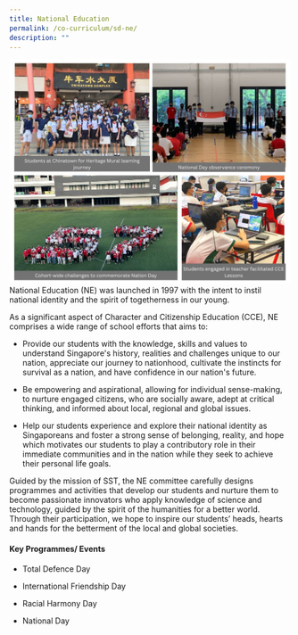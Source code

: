 ```yaml
---
title: National Education
permalink: /co-curriculum/sd-ne/
description: ""
---
```

![](/images/SD-NE.jpeg)
National Education (NE) was launched in 1997 with the intent to instil national identity and the spirit of togetherness in our young.

As a significant aspect of Character and Citizenship Education (CCE), NE comprises a wide range of school efforts that aims to:

*   Provide our students with the knowledge, skills and values to understand Singapore's history, realities and challenges unique to our nation, appreciate our journey to nationhood, cultivate the instincts for survival as a nation, and have confidence in our nation's future.
    
*   Be empowering and aspirational, allowing for individual sense-making, to nurture engaged citizens, who are socially aware, adept at critical thinking, and informed about local, regional and global issues.
    
*   Help our students experience and explore their national identity as Singaporeans and foster a strong sense of belonging, reality, and hope which motivates our students to play a contributory role in their immediate communities and in the nation while they seek to achieve their personal life goals.
    

Guided by the mission of SST, the NE committee carefully designs programmes and activities that develop our students and nurture them to become passionate innovators who apply knowledge of science and technology, guided by the spirit of the humanities for a better world. Through their participation, we hope to inspire our students’ heads, hearts and hands for the betterment of the local and global societies. 

  

#### Key Programmes/ Events

*   Total Defence Day
    
*   International Friendship Day
    
*   Racial Harmony Day
    
*   National Day